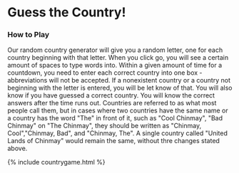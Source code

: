 # Guess the Country!
### How to Play
Our random country generator will give you a random letter, one for each country beginning with that letter. When you click go, you will see a certain amount of spaces to type words into. Within a given amount of time for a countdown, you need to enter each correct country into one box - abbreviations will not be accepted. If a nonexistent country or a country not beginning with the letter is entered, you will be let know of that. You will also know if you have guessed a correct country. You will know the correct answers after the time runs out. Countries are referred to as what most people call them, but in cases where two countries have the same name or a country has the word "The" in front of it, such as "Cool Chinmay", "Bad Chinmay" on "The Chinmay", they should be written as "Chinmay, Cool","Chinmay, Bad", and "Chinmay, The". A single country called "United Lands of Chinmay" would remain the same, without thre changes stated above.

{% include countrygame.html %}